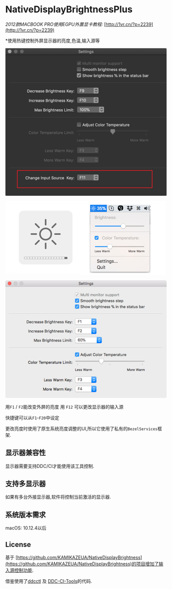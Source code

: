 # NativeDisplayBrightnessPlus

*2012款MACBOOK PRO使用EGPU外置显卡教程:*  [http://1vr.cn/?p=2239](http://1vr.cn/?p=2239)

*使用热键控制外屏显示器的亮度,色温,输入源等

![](Info/NewUI.jpg)

![](Info/nativeUI.png)

![](Info/Settings.png)


用`F1` /  `F2`能改变外屏的亮度
用 `F12`  可以更改显示器的输入源

快捷键可以从`F1`-`F20`中设定

更改亮度时使用了原生系统亮度调整的UI,所以它使用了私有的`BezelServices`框架.

## 显示器兼容性

显示器需要支持DDC/CI才能使用该工具控制.

## 支持多显示器

如果有多台外接显示器,软件将控制当前激活的显示器.

## 系统版本需求

macOS: 10.12.4以后

## License
基于 [https://github.com/KAMIKAZEUA/NativeDisplayBrightness](https://github.com/KAMIKAZEUA/NativeDisplayBrightness)的项目增加了输入源控制功能.

借鉴使用了[ddcctl](https://github.com/kfix/ddcctl) 及 [DDC-CI-Tools](https://github.com/jontaylor/DDC-CI-Tools-for-OS-X)的代码.

